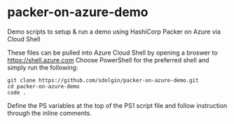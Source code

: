 # packer-on-azure-demo
Demo scripts to setup &amp; run a demo using HashiCorp Packer on Azure via Cloud Shell

These files can be pulled into Azure Cloud Shell by opening a broswer to https://shell.azure.com
Choose PowerShell for the preferred shell and simply run the following:

```
git clone https://github.com/sdolgin/packer-on-azure-demo.git
cd packer-on-azure-demo
code .
```

Define the PS variables at the top of the PS1 script file and follow instruction through the inline comments. 

